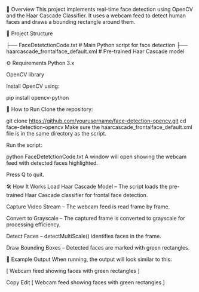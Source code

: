 📌 Overview
This project implements real-time face detection using OpenCV and the Haar Cascade Classifier.
It uses a webcam feed to detect human faces and draws a bounding rectangle around them.

📂 Project Structure

├── FaceDetetctionCode.txt            # Main Python script for face detection
├── haarcascade_frontalface_default.xml  # Pre-trained Haar Cascade model


⚙️ Requirements
Python 3.x

OpenCV library

Install OpenCV using:

pip install opencv-python


🚀 How to Run
Clone the repository:

git clone https://github.com/yourusername/face-detection-opencv.git
cd face-detection-opencv
Make sure the haarcascade_frontalface_default.xml file is in the same directory as the script.

Run the script:

python FaceDetetctionCode.txt
A window will open showing the webcam feed with detected faces highlighted.

Press Q to quit.

🛠 How It Works
Load Haar Cascade Model – The script loads the pre-trained Haar Cascade classifier for frontal face detection.

Capture Video Stream – The webcam feed is read frame by frame.

Convert to Grayscale – The captured frame is converted to grayscale for processing efficiency.

Detect Faces – detectMultiScale() identifies faces in the frame.

Draw Bounding Boxes – Detected faces are marked with green rectangles.

📸 Example Output
When running, the output will look similar to this:

[ Webcam feed showing faces with green rectangles ]

Copy
Edit
[ Webcam feed showing faces with green rectangles ]
